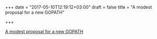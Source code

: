 +++
date = "2017-05-10T12:19:12+03:00"
draft = false
title = "A modest proposal for a new GOPATH"

+++

<p><a href="https://gist.github.com/sdboyer/def9b138af448f39300cb078b0e94cc3">A modest proposal for a new GOPATH</a></p>